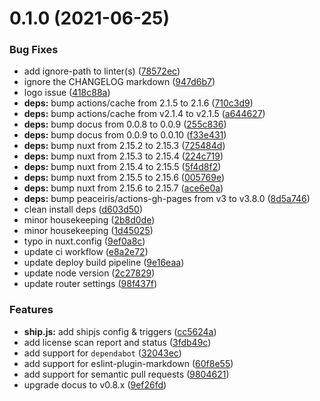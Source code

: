 # 0.1.0 (2021-06-25)


### Bug Fixes

* add ignore-path to linter(s) ([78572ec](https://github.com/geospoc/unc-sch-documentation/commit/78572ec29188eb4c4934c74fa1cc23962326c563))
* ignore the CHANGELOG markdown ([947d6b7](https://github.com/geospoc/unc-sch-documentation/commit/947d6b710c1eb815e736b15126793140785b84f7))
* logo issue ([418c88a](https://github.com/geospoc/unc-sch-documentation/commit/418c88ae5383af30e0e80f2037b88aa2579d78f6))
* **deps:** bump actions/cache from 2.1.5 to 2.1.6 ([710c3d9](https://github.com/geospoc/unc-sch-documentation/commit/710c3d9e7005a407dbf60da9c2fb7e53d778d36f))
* **deps:** bump actions/cache from v2.1.4 to v2.1.5 ([a644627](https://github.com/geospoc/unc-sch-documentation/commit/a644627de6b5ab6df246eac02453233e3ca098b1))
* **deps:** bump docus from 0.0.8 to 0.0.9 ([255c836](https://github.com/geospoc/unc-sch-documentation/commit/255c83641ff321a38a1d62a67e3a7d482e7ff933))
* **deps:** bump docus from 0.0.9 to 0.0.10 ([f33e431](https://github.com/geospoc/unc-sch-documentation/commit/f33e4311daef2ac2e6cfe24fdfa0bd3f13eacce2))
* **deps:** bump nuxt from 2.15.2 to 2.15.3 ([725484d](https://github.com/geospoc/unc-sch-documentation/commit/725484dd87ce223e5a936fa5f58c8a0f1c61afcc))
* **deps:** bump nuxt from 2.15.3 to 2.15.4 ([224c719](https://github.com/geospoc/unc-sch-documentation/commit/224c7198901504824a37def0cd7d5f7aa1d70376))
* **deps:** bump nuxt from 2.15.4 to 2.15.5 ([5f4d8f2](https://github.com/geospoc/unc-sch-documentation/commit/5f4d8f2d9a5ead02c7e723e141fd8ef28a74319a))
* **deps:** bump nuxt from 2.15.5 to 2.15.6 ([005769e](https://github.com/geospoc/unc-sch-documentation/commit/005769e970e34bc8fa4cdc1ea93ff5d7635b2f89))
* **deps:** bump nuxt from 2.15.6 to 2.15.7 ([ace6e0a](https://github.com/geospoc/unc-sch-documentation/commit/ace6e0a05d452f2199ce7152eaa4f87d98f369f6))
* **deps:** bump peaceiris/actions-gh-pages from v3 to v3.8.0 ([8d5a746](https://github.com/geospoc/unc-sch-documentation/commit/8d5a7464bde95a3fcc66fff2dcfb4b9afb409bb6))
* clean install deps ([d603d50](https://github.com/geospoc/unc-sch-documentation/commit/d603d509daba97b831fb7f659ac0c85c6fcab0ff))
* minor housekeeping ([2b8d0de](https://github.com/geospoc/unc-sch-documentation/commit/2b8d0de3e7cdd892da2a5f85da28362d1013d19d))
* minor housekeeping ([1d45025](https://github.com/geospoc/unc-sch-documentation/commit/1d45025f5bc235179fd81f8b32fb368eb64df7be))
* typo in nuxt.config ([9ef0a8c](https://github.com/geospoc/unc-sch-documentation/commit/9ef0a8c4200573a40ace560bd218632f3d6c8a40))
* update ci workflow ([e8a2e72](https://github.com/geospoc/unc-sch-documentation/commit/e8a2e72f4990c7f117db368c9ba40ff317f9a8a7))
* update deploy build pipeline ([9e16eaa](https://github.com/geospoc/unc-sch-documentation/commit/9e16eaa5c75df70c332e9954e946005c06823cfa))
* update node version ([2c27829](https://github.com/geospoc/unc-sch-documentation/commit/2c27829bd45d8dc2dc8316c9ec98ee89101ded47))
* update router settings ([98f437f](https://github.com/geospoc/unc-sch-documentation/commit/98f437fec9cb56c5f83b2a5f5ce70c29a4ebc79c))


### Features

* **ship.js:** add shipjs config & triggers ([cc5624a](https://github.com/geospoc/unc-sch-documentation/commit/cc5624aa3c34997a5d56a8f481efde766906331a))
* add license scan report and status ([3fdb49c](https://github.com/geospoc/unc-sch-documentation/commit/3fdb49c6bd14af51c38e02008efbc59551658d22))
* add support for `dependabot` ([32043ec](https://github.com/geospoc/unc-sch-documentation/commit/32043ec48c952cad55e637f186ed7a1632207b40))
* add support for eslint-plugin-markdown ([60f8e55](https://github.com/geospoc/unc-sch-documentation/commit/60f8e55a585c8e3de4728329e0c49c29efa79e6a))
* add support for semantic pull requests ([9804621](https://github.com/geospoc/unc-sch-documentation/commit/980462176d219fd8845e7d6dfe7e428179d7a79b))
* upgrade docus to v0.8.x ([9ef26fd](https://github.com/geospoc/unc-sch-documentation/commit/9ef26fdf9b9bd93b44523f9eb86198f17f29065f))




